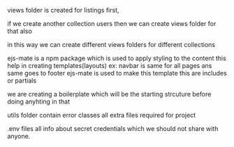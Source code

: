 views folder is created for listings first,


if we create another collection users then we can create views folder for that also


in this way we can create different views folders for different collections





ejs-mate is a npm package which is used to apply styling to the content
this help in creating templates(layouts)
ex: navbar is same for all pages ans same goes to footer
ejs-mate is used to make this template
this are includes or partials

we are creating a boilerplate which will be the starting strcuture before doing anyhting in that






utils folder contain error classes
all extra files required for project



.env files all info about secret credentials which we should not share with anyone.